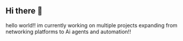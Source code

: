 ## Hi there 👋
hello world!!
im currently working on multiple projects expanding from networking platforms to Ai agents and automation!!
<!--
**kkbuddy7/kkbuddy7** is a ✨ _special_ ✨ repository because its `README.md` (this file) appears on your GitHub profile.
KKBu
Here are some ideas to get you started:

- 🔭 I’m currently working on ...
- 🌱 I’m currently learning ...
- 👯 I’m looking to collaborate on ...
- 🤔 I’m looking for help with ...
- 💬 Ask me about ...
- 📫 How to reach me: ...
- 😄 Pronouns: ...
- ⚡ Fun fact: ...
-->

